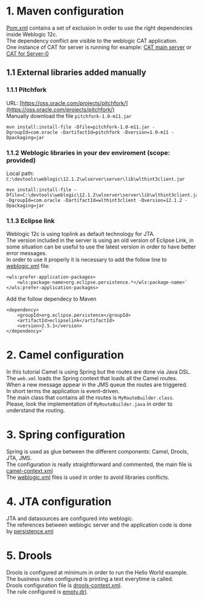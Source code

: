 # 1. Maven configuration

[Pom.xml](pom.xml) contains a set of exclusion in order to use the right dependencies inside Weblogic 12c.  
The dependency conflict are visible to the weblogic CAT application.   
One instance of CAT for server is running for example: [CAT main server](http://localhost:7001/wls-cat/) or [CAT for Server-0](http://localhost:7002/wls-cat/)  

## 1.1 External libraries added manually

### 1.1.1 Pitchfork

URL: [https://oss.oracle.com/projects/pitchfork/](https://oss.oracle.com/projects/pitchfork/)    
Manually download the file `pitchfork-1.0-m11.jar`

	mvn install:install-file -Dfile=pitchfork-1.0-m11.jar -DgroupId=com.oracle -DartifactId=pitchfork -Dversion=1.0-m11 -Dpackaging=jar

### 1.1.2 Weblogic libraries in your dev enviroment (scope: provided)

Local path: `C:\devtools\weblogic\12.1.2\wlserver\server\lib\wlthint3client.jar`  

	mvn install:install-file -Dfile=C:\devtools\weblogic\12.1.2\wlserver\server\lib\wlthint3client.jar -DgroupId=com.oracle -DartifactId=wlthint3client -Dversion=12.1.2 -Dpackaging=jar

### 1.1.3 Eclipse link

Weblogic 12c is using toplink as default technology for JTA.   
The version included in the server is using an old version of Eclipse Link, in some situation can be useful to use the latest version in order to have better error messages.  
In order to use it properly it is necessary to add the follow line to [weblogic.xml](src/main/webapp/WEB-INF/weblogic.xml) file:

	<wls:prefer-application-packages>
		<wls:package-name>org.eclipse.persistence.*</wls:package-name>` 
	</wls:prefer-application-packages>
Add the follow dependecy to Maven

	<dependency>
		<groupId>org.eclipse.persistence</groupId>
		<artifactId>eclipselink</artifactId>
		<version>2.5.1</version>
	</dependency>`

# 2. Camel configuration

In this tutorial Camel is using Spring but the routes are done via Java DSL.  
The `web.xml` loads the Spring context that loads all the Camel routes.  
When a new message appear in the JMS queue the routes are triggered.  
In short terms the application is event-driven.  
The main class that contains all the routes is `MyRouteBuilder.class`.  
Please, look the implementation of `MyRouteBuilder.java` in order to understand the routing.

# 3. Spring configuration

Spring is used as glue between the different components: Camel, Drools, JTA, JMS.  
The configuration is really straightforward and commented, the main file is [camel-context.xml](src/main/webapp/WEB-INF/spring/camel-context.xml)  
The [weblogic.xml](src/main/webapp/WEB-INF/web.xml) files is used in order to avoid libraries conflicts.

# 4. JTA configuration

JTA and datasources are configured into weblogic.  
The references between weblogic server and the application code is done by [persistence.xml](src/main/resources/META-INF/persistence.xml)

# 5. Drools

Drools is configured at minimum in order to run the Hello World example.  
The business rules configured is printing a text everytime is called.  
Drools configuration file is [drools-context.xml](src/main/webapp/WEB-INF/spring/drools-context.xml).   
The rule configured is [empty.drl](src/main/resources/drls/empty.drl).
